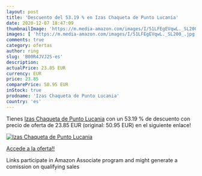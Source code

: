 ```yaml
---
layout: post
title: 'Descuento del 53.19 % en Izas Chaqueta de Punto Lucania'
date: 2020-12-07 18:47:09
thumbnailImage: 'https://m.media-amazon.com/images/I/51LFEgEVqwL._SL200_.jpg'
images: [ 'https://m.media-amazon.com/images/I/51LFEgEVqwL._SL200_.jpg' ]
comments: true
category: ofertas
author: ring
slug: 'B00R4JVJ2S-es'
description:
actualPrice: 23.85 EUR
currency: EUR
price: 23.85
comparePrice: 50.95 EUR
inStock: true
prodname: 'Izas Chaqueta de Punto Lucania'
country: 'es'
---
```


Tienes [Izas Chaqueta de Punto Lucania](https://www.amazon.es/dp/B00R4JVJ2S/?tag=tolees-21) con un 53.19 % de descuento con precio de oferta de 23.85 EUR (original: 50.95 EUR) en el siguiente enlace!

[![Izas Chaqueta de Punto Lucania](https://m.media-amazon.com/images/I/51LFEgEVqwL._SL200_.jpg)](https://www.amazon.es/dp/B00R4JVJ2S/?tag=tolees-21)

[Accede a la oferta!!](https://www.amazon.es/dp/B00R4JVJ2S/?tag=tolees-21)

Links participate in Amazon Associate program and might generate a comission on qualifying sales


